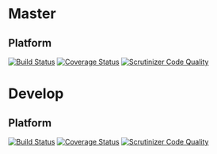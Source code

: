 # Master

## Platform

[![Build Status](https://travis-ci.org/DigitalState/Platform.svg?branch=master)](https://travis-ci.org/DigitalState/Platform)
[![Coverage Status](https://coveralls.io/repos/github/DigitalState/Platform/badge.svg?branch=master)](https://coveralls.io/github/DigitalState/Platform?branch=master)
[![Scrutinizer Code Quality](https://scrutinizer-ci.com/g/DigitalState/Platform/badges/quality-score.png?b=master)](https://scrutinizer-ci.com/g/DigitalState/Platform/?branch=master)

# Develop

## Platform

[![Build Status](https://travis-ci.org/DigitalState/Platform.svg?branch=develop)](https://travis-ci.org/DigitalState/Platform)
[![Coverage Status](https://coveralls.io/repos/github/DigitalState/Platform/badge.svg?branch=develop)](https://coveralls.io/github/DigitalState/Platform?branch=develop)
[![Scrutinizer Code Quality](https://scrutinizer-ci.com/g/DigitalState/Platform/badges/quality-score.png?b=develop)](https://scrutinizer-ci.com/g/DigitalState/Platform/?branch=develop)
